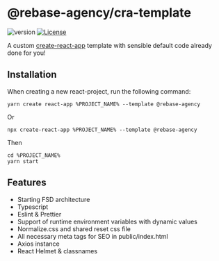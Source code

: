 # @rebase-agency/cra-template

![version](https://img.shields.io/npm/v/@rebase-agency/cra-template) [![License](https://img.shields.io/npm/l/express.svg)](https://github.com/rebase-agency/cra-template/blob/master/LICENSE)

A custom [create-react-app](https://github.com/facebook/create-react-app) template with sensible default code already done for you!

## Installation

When creating a new react-project, run the following command:

```shell
yarn create react-app %PROJECT_NAME% --template @rebase-agency
```

Or

```shell
npx create-react-app %PROJECT_NAME% --template @rebase-agency
```

Then

```shell
cd %PROJECT_NAME%
yarn start
```

## Features
- Starting FSD architecture
- Typescript
- Eslint & Prettier
- Support of runtime environment variables with dynamic values
- Normalize.css and shared reset css file
- All necessary meta tags for SEO in public/index.html
- Axios instance
- React Helmet & classnames
